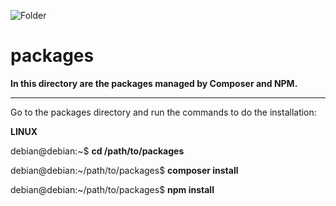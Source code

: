 ![Folder](https://github.com/sciola-git/sciola-git.github.io/blob/main/images/icons/folder.svg?raw=true)

# packages

**In this directory are the packages managed by Composer and NPM.**

---

Go to the packages directory and run the commands to do the installation:

**LINUX**

debian@debian:~$ **cd /path/to/packages**

debian@debian:~/path/to/packages$ **composer install**

debian@debian:~/path/to/packages$ **npm install**
